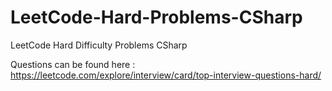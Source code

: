 # LeetCode-Hard-Problems-CSharp
LeetCode Hard Difficulty Problems CSharp

Questions can be found here : https://leetcode.com/explore/interview/card/top-interview-questions-hard/

